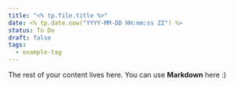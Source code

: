 ```yaml
---
title: "<% tp.file.title %>"
date: <% tp.date.now("YYYY-MM-DD HH:mm:ss ZZ") %>
status: To Do
draft: false
tags:
  - example-tag
---
```

 
The rest of your content lives here. You can use **Markdown** here :)
